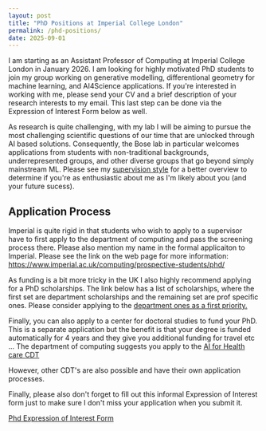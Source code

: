 ```yaml
---
layout: post
title: "PhD Positions at Imperial College London"
permalink: /phd-positions/
date: 2025-09-01
---
```


I am starting as an Assistant Professor of Computing at Imperial College London in January 2026. I am looking for highly motivated PhD students to join my group working on generative modelling, differentional geometry for machine learning, and AI4Science applications. If you're interested in working with me, please send your CV and a brief description of your research interests to my email. This last step can be done via the Expression of Interest Form below as well.

As research is quite challenging, with my lab I will be aiming to pursue the
most challenging scientific questions of our time that are unlocked through AI
based solutions. Consequently, the Bose lab in particular welcomes applications
from students with non-traditional backgrounds, underrepresented groups, and
other diverse groups that go beyond simply mainstream ML. Please see my
[supervision style](/supervision-style/) for a better overview to determine if you're as enthusiastic
about me as I'm likely about you (and your future sucess).


## Application Process

Imperial is quite rigid in that students who wish to apply to a supervisor have to first apply to the department of computing and pass the screening process there. Please also mention my name in the formal applicaiton to Imperial. Please see the link on the web page for more information: https://www.imperial.ac.uk/computing/prospective-students/phd/

As funding is a bit more tricky in the UK I also highly recommend applying for a PhD scholarships. The link below has a list of scholarships, where the first set are department scholarships and the remaining set are prof specific ones. Please consider applying to the [department ones as a first priority.](https://www.imperial.ac.uk/computing/prospective-students/courses/phd/scholarships/)

Finally, you can also apply to a center for doctoral studies to fund your PhD. This is a separate application but the benefit is that your degree is funded automatically for 4 years and they give you additional funding for travel etc ... The department of computing suggests you apply to the [AI for Health care CDT](https://www.imperial.ac.uk/study/fees-and-funding/scholarships-search/ukri-ai-for-healthcare-cdt-studentship-20252026.php)

However, other CDT's are also possible and have their own application processes.

Finally, please also don't forget to fill out this informal Expression of
Interest form just to make sure I don't miss your application when you submit it.

[Phd Expression of Interest Form](https://forms.gle/6m2rbfFf96D8nuPd6)
